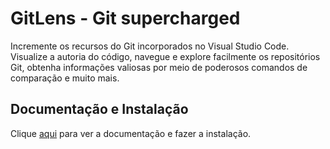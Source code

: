 # GitLens - Git supercharged

Incremente os recursos do Git incorporados no Visual Studio Code. Visualize a autoria do código, navegue e explore facilmente os repositórios Git, obtenha informações valiosas por meio de poderosos comandos de comparação e muito mais.

## Documentação e Instalação

Clique [aqui](https://marketplace.visualstudio.com/items?itemName=eamodio.gitlens) para ver a documentação e fazer a instalação.
